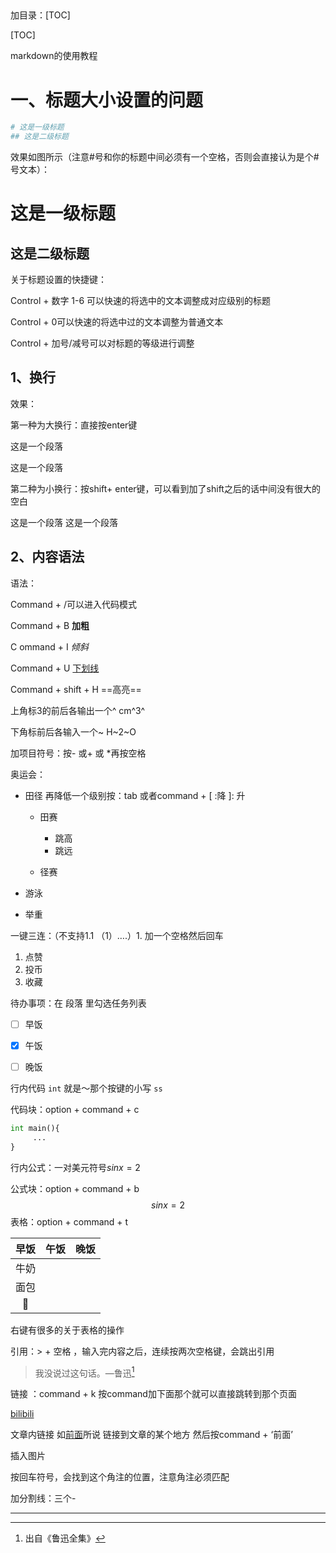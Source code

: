 ## 

加目录：[TOC]

[TOC]

markdown的使用教程

# 一、标题大小设置的问题

```bash
# 这是一级标题
## 这是二级标题
```

效果如图所示（注意#号和你的标题中间必须有一个空格，否则会直接认为是个#号文本）：

# 这是一级标题

## 这是二级标题

关于标题设置的快捷键：

Control + 数字 1-6 可以快速的将选中的文本调整成对应级别的标题

Control + 0可以快速的将选中过的文本调整为普通文本

Control + 加号/减号可以对标题的等级进行调整



<!--# 二、段落-->

## 1、换行

效果：

第一种为大换行：直接按enter键

这是一个段落

这是一个段落

第二种为小换行：按shift+ enter键，可以看到加了shift之后的话中间没有很大的空白

这是一个段落
这是一个段落

## 2、内容语法

语法：

Command + /可以进入代码模式

Command + B **加粗**

C ommand + I *倾斜*

Command + U <u>下划线</u>

Command  + shift + H ==高亮==

上角标3的前后各输出一个^    cm^3^

下角标前后各输入一个~   H~2~O



加项目符号：按- 或+ 或 *再按空格

奥运会：

- 田径	再降低一个级别按：tab 或者command + [ :降    ]: 升

  - 田赛
    - 跳高
    - 跳远

  - 径赛

- 游泳
- 举重



一键三连：（不支持1.1 （1）….）1. 加一个空格然后回车

1. 点赞
2. 投币
3. 收藏



待办事项：在 段落 里勾选任务列表

- [ ] 早饭
- [x] 午饭
- [ ] 晚饭



行内代码 `int`   就是～那个按键的小写 `ss`

代码块：option + command + c

```python
int main(){
     ...
}
```

行内公式：一对美元符号$sinx = 2$

公式块：option + command + b
$$
sinx = 2
\tag{1.1}
$$
表格：option + command + t

| 早饭 | 午饭 | 晚饭 |
| :--: | :--: | :--: |
| 牛奶 |      |      |
| 面包 |      |      |
|  🍜   |      |      |

右键有很多的关于表格的操作



引用：> + 空格 ，输入完内容之后，连续按两次空格键，会跳出引用

> 我没说过这句话。—鲁迅[^1]

链接 ：command + k 按command加下面那个就可以直接跳转到那个页面

[bilibili](https://www.bilibili.com/)



文章内链接
如[前面](##1、换行)所说 链接到文章的某个地方 然后按command + ‘前面’



插入图片



[^1]:出自《鲁迅全集》

按回车符号，会找到这个角注的位置，注意角注必须匹配



加分割线：三个- 

---



